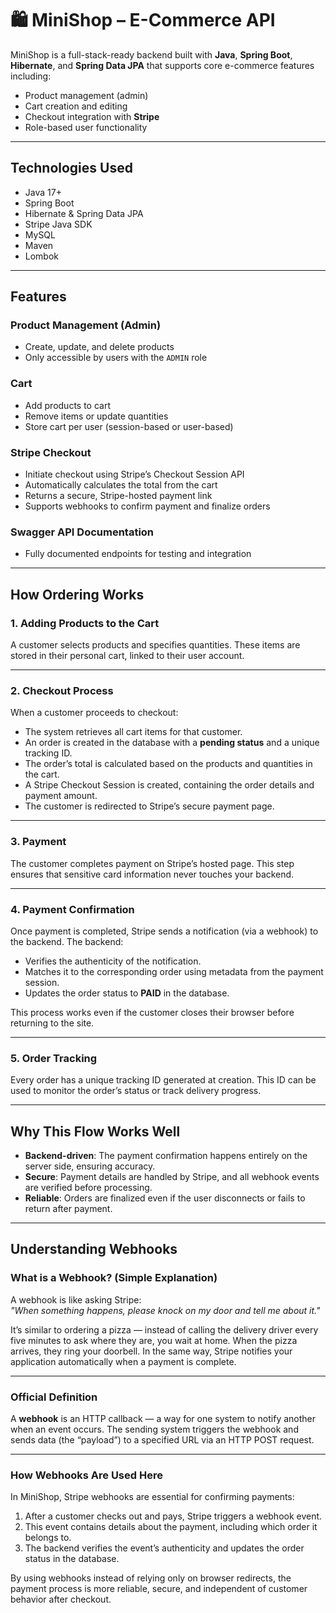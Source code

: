 # 🛍️ MiniShop – E-Commerce API

MiniShop is a full-stack-ready backend built with **Java**, **Spring Boot**, **Hibernate**, and **Spring Data JPA** that supports core e-commerce features including:

- Product management (admin)
- Cart creation and editing
- Checkout integration with **Stripe**
- Role-based user functionality

---

## Technologies Used

- Java 17+
- Spring Boot
- Hibernate & Spring Data JPA
- Stripe Java SDK
- MySQL
- Maven
- Lombok

---

## Features

### Product Management (Admin)
- Create, update, and delete products  
- Only accessible by users with the `ADMIN` role

### Cart
- Add products to cart  
- Remove items or update quantities  
- Store cart per user (session-based or user-based)

### Stripe Checkout
- Initiate checkout using Stripe’s Checkout Session API  
- Automatically calculates the total from the cart  
- Returns a secure, Stripe-hosted payment link  
- Supports webhooks to confirm payment and finalize orders

### Swagger API Documentation
- Fully documented endpoints for testing and integration

---

## How Ordering Works

### 1. Adding Products to the Cart  
A customer selects products and specifies quantities. These items are stored in their personal cart, linked to their user account.

---

### 2. Checkout Process  
When a customer proceeds to checkout:
- The system retrieves all cart items for that customer.  
- An order is created in the database with a **pending status** and a unique tracking ID.  
- The order’s total is calculated based on the products and quantities in the cart.  
- A Stripe Checkout Session is created, containing the order details and payment amount.  
- The customer is redirected to Stripe’s secure payment page.  

---

### 3. Payment  
The customer completes payment on Stripe’s hosted page. This step ensures that sensitive card information never touches your backend.

---

### 4. Payment Confirmation  
Once payment is completed, Stripe sends a notification (via a webhook) to the backend. The backend:
- Verifies the authenticity of the notification.  
- Matches it to the corresponding order using metadata from the payment session.  
- Updates the order status to **PAID** in the database.  

This process works even if the customer closes their browser before returning to the site.

---

### 5. Order Tracking  
Every order has a unique tracking ID generated at creation. This ID can be used to monitor the order’s status or track delivery progress.

---

## Why This Flow Works Well
- **Backend-driven**: The payment confirmation happens entirely on the server side, ensuring accuracy.  
- **Secure**: Payment details are handled by Stripe, and all webhook events are verified before processing.  
- **Reliable**: Orders are finalized even if the user disconnects or fails to return after payment.  

---

## Understanding Webhooks

### What is a Webhook? (Simple Explanation)  
A webhook is like asking Stripe:  
*"When something happens, please knock on my door and tell me about it."*  

It’s similar to ordering a pizza — instead of calling the delivery driver every five minutes to ask where they are, you wait at home. When the pizza arrives, they ring your doorbell. In the same way, Stripe notifies your application automatically when a payment is complete.

---

### Official Definition  
A **webhook** is an HTTP callback — a way for one system to notify another when an event occurs. The sending system triggers the webhook and sends data (the “payload”) to a specified URL via an HTTP POST request.

---

### How Webhooks Are Used Here  
In MiniShop, Stripe webhooks are essential for confirming payments:  
1. After a customer checks out and pays, Stripe triggers a webhook event.  
2. This event contains details about the payment, including which order it belongs to.  
3. The backend verifies the event’s authenticity and updates the order status in the database.  

By using webhooks instead of relying only on browser redirects, the payment process is more reliable, secure, and independent of customer behavior after checkout.
